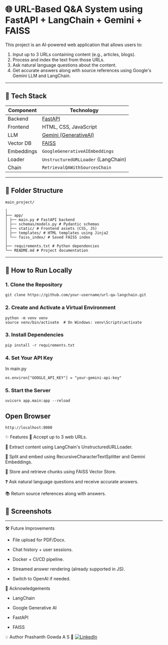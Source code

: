 # 🌐 URL-Based Q&A System using FastAPI + LangChain + Gemini + FAISS

This project is an AI-powered web application that allows users to:

1. Input up to 3 URLs containing content (e.g., articles, blogs).
2. Process and index the text from those URLs.
3. Ask natural language questions about the content.
4. Get accurate answers along with source references using Google's Gemini LLM and LangChain.

---

## 🔧 Tech Stack

| Component  | Technology                                         |
| ---------- | -------------------------------------------------- |
| Backend    | [FastAPI](https://fastapi.tiangolo.com/)           |
| Frontend   | HTML, CSS, JavaScript                              |
| LLM        | [Gemini (GenerativeAI)](https://ai.google.dev/)    |
| Vector DB  | [FAISS](https://github.com/facebookresearch/faiss) |
| Embeddings | `GoogleGenerativeAIEmbeddings`                     |
| Loader     | `UnstructuredURLLoader` (LangChain)                |
| Chain      | `RetrievalQAWithSourcesChain`                      |

---

## 📂 Folder Structure

```
main_project/

│
├── app/
│ ├── main.py # FastAPI backend
│ ├── schemas/models.py # Pydantic schemas
│ ├── static/ # Frontend assets (CSS, JS)
│ ├── templates/ # HTML templates using Jinja2
│ └── faiss_index/ # Saved FAISS index
│
├── requirements.txt # Python dependencies
└── README.md # Project documentation
```

---

## 🚀 How to Run Locally

### 1. Clone the Repository

```
git clone https://github.com/your-username/url-qa-langchain.git

```

### 2. Create and Activate a Virtual Environment

```
python -m venv venv
source venv/bin/activate  # On Windows: venv\Scripts\activate
```

### 3. Install Dependencies

```
pip install -r requirements.txt

```

### 4. Set Your API Key

In main.py

```
os.environ["GOOGLE_API_KEY"] = "your-gemini-api-key"

```

### 5. Start the Server

```
uvicorn app.main:app --reload

```

## Open Browser

```
http://localhost:8000
```

✨ Features
🔗 Accept up to 3 web URLs.

🧠 Extract content using LangChain's UnstructuredURLLoader.

🧩 Split and embed using RecursiveCharacterTextSplitter and Gemini Embeddings.

💾 Store and retrieve chunks using FAISS Vector Store.

❓ Ask natural language questions and receive accurate answers.

📚 Return source references along with answers.

## 📸 Screenshots

---

🛠 Future Improvements

- File upload for PDF/Docx.

- Chat history + user sessions.

- Docker + CI/CD pipeline.

- Streamed answer rendering (already supported in JS).

- Switch to OpenAI if needed.

🙌 Acknowledgements

- LangChain

- Google Generative AI

- FastAPI

- FAISS

💡 Author
Prashanth Gowda A S
📧 [![LinkedIn](https://img.shields.io/badge/LinkedIn-Profile-blue?logo=linkedin)](https://www.linkedin.com/in/prashanthgowda/)
